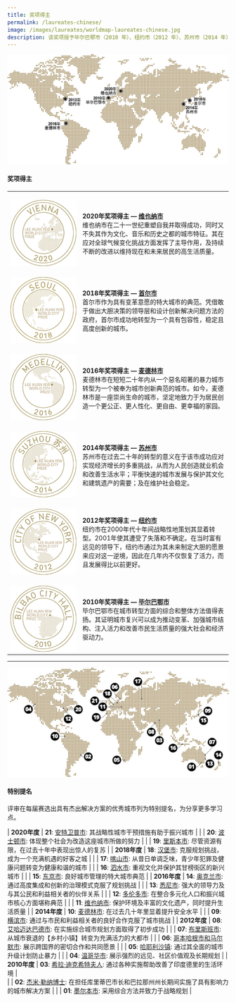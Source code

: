 ```yaml
---
title: 奖项得主
permalink: /laureates-chinese/
image: /images/laureates/worldmap-laureates-chinese.jpg
description: 该奖项授予毕尔巴鄂市（2010 年）、纽约市（2012 年）、苏州市（2014 年）、麦德林市（2016 年）、首尔市（2018 年）和维也纳市（2020 年）。
---
```


![奖项得主](/images/laureates/worldmap-laureates-chinese.jpg/)

#### **奖项得主**

<table style="width: 100%;" border="0" cellpadding="10">
<tbody>
<tr>
<td style="width: 150px;"><br><img src="/images/laureates/vienna-medal.png" alt="维也纳市" /><br></td>
  <td><br><strong>2020年奖项得主 — <a href="/vienna/">维也纳市</a></strong><br />维也纳市在二十一世纪重塑自我并取得成功，同时又不失其作为文化、音乐和历史之都的城市特征。其在应对全球气候变化挑战方面发挥了主导作用，及持续不断的改进以维持现在和未来居民的高生活质量。</td>
</tr>
<tr>
<td style="width: 150px;"><br><img src="/images/laureates/seoul-medal.png" alt="首尔市" /><br></td>
  <td><br><strong>2018年奖项得主 — <a href="/seoul/">首尔市</a></strong><br />首尔市作为具有变革意愿的特大城市的典范。凭借敢于做出大胆决策的领导层和设计创新解决问题方法的政府，首尔市成功地转型为一个具有包容性，稳定且高度创新的城市。</td>
</tr>
<tr>
<td><br><img src="/images/laureates/medellin-medal.png" alt="麦德林市" /><br></td>
  <td><br><strong>2016年奖项得主 — <a href="/medellin/">麦德林市</a></strong><br />麦德林市在短短二十年内从一个惡名昭著的暴力城市转型为一个被奉为城市创新典范的城市。如今，麦德林市是一座崇尚生命的城市，坚定地致力于为居民创造一个更公正、更人性化、更自由、更幸福的家园。</td>
</tr> 
<tr>
<td><br><img src="/images/laureates/suzhou-medal.png" alt="苏州市" /><br></td>
  <td><br><strong>2014年奖项得主 — <a href="/suzhou/">苏州市</a></strong><br />苏州市在过去二十年的转型的意义在于该市成功应对实现经济增长的多重挑战，从而为人民创造就业机会和改善生活水平；平衡快速的城市发展与保护其文化和建筑遗产的需要；及在维护社会稳定。</td>
</tr> 
<tr>
<td><br><img src="/images/laureates/nyc-medal.png" alt="纽约市" /><br></td>
  <td><br><strong>2012年奖项得主 — <a href="/nyc/">纽约市</a></strong><br />纽约市在2000年代十年间战略性地策划其显着转型。2001年使其遭受了失落和不确定。在当时富有远见的领导下，纽约市通过为其未来制定大胆的愿景来应对这一逆境，因此在几年内不仅恢复了活力，而且发展得比以前更好。</td>
</tr>
<tr>
<td><br><img src="/images/laureates/bilbao-medal.png" alt="毕尔巴鄂市" /><br></td>
  <td><br><strong>2010年奖项得主 — <a href="/bilbao/">毕尔巴鄂市</a></strong><br />毕尔巴鄂市在城市转型方面的综合和整体方法值得表扬。其证明城市复兴可以成为推动变革、加强城市结构、注入活力和改善市民生活质量的强大社会和经济驱动力。</td>
</tr> 
</tbody>
</table>

---

![特别提名](/images/laureates/worldmap-special-mentions.jpg/)

#### **特别提名**

评审在每届赛选出具有杰出解决方案的优秀城市列为特别提名，为分享更多学习点。

| **2020年度** | **21**: [安特卫普市](/antwerp/): 其战略性城市干预措施有助于振兴城市 |
| | **20**: [波士顿市](/boston/): 体现整个社会为改造这座城市所做的努力 | 
| | **19**: [里斯本市](/lisbon/): 尽管资源有限，在过去十年中表现出惊人的复苏 |
| **2018年度** | **18**: [汉堡市](/hamburg/): 克服规划挑战，成为一个充满机遇的好客之城 | 
| | **17**: [喀山市](/kazan/): 从昔日单调乏味，青少年犯罪及健康问题转变为健康和谐的城市 |
| | **16**: [泗水市](/surabaya/): 重视文化并保护其甘榜街区的新兴城市 | 
| | **15**: [东京市](/tokyo/): 良好城市管理的特大城市典范 |
| **2016年度** | **14**: [奥克兰市](/auckland/): 通过高度集成和创新的治理模式克服了规划挑战 |
| | **13**: [悉尼市](/sydney/): 强大的领导力及与其公民和利益相关者的伙伴关系 |
| | **12**: [多伦多市](/toronto/): 在整合多元化人口和振兴城市核心方面堪称典范 | 
| | **11**: [维也纳市](/vienna-sm/): 保护环境及丰富的文化遗产，同时提升生活质量 | 
| **2014年度** | **10**: [麦德林市](/medellin-sm/): 在过去几十年里显着提升安全水平 | 
| | **09**: [横滨市](/yokohama/): 通过与市民和利益相关者的良好合作克服了城市挑战 | 
| **2012年度** | **08**: [艾哈迈达巴德市](/ahmedabad/): 在实施综合城市规划方面取得了初步成功 | 
| | **07**: [布里斯班市](/brisbane/): 从城市衰退的【乡村小镇】转变为充满活力的大都市 | 
| | **06**: [哥本哈根市和马尔默市](/copenhagen-malmo/): 展示跨国界的密切合作和共同愿景 | 
| | **05**: [哈耶利沙镇](/khayelitsha/): 通过其全面的城市升级计划防止暴力 | 
| | **04**: [温哥华市](/vancouver/): 展示强烈的远见、社区价值观及长期规划 | 
| **2010年度** | **03**: [希拉·迪克希特夫人](/sheila-dikshit/): 通过各种实施帮助改善了印度德里的生活环境 |  
| | **02**: [杰米·勒纳博士](/jaime-lerner/): 在担任库里蒂巴市长和巴拉那州州长期间实施了具有影响力的城市解决方案 | 
| | **01**: [墨尔本市](/melbourne/): 采用综合方法并致力于战略规划 | 
